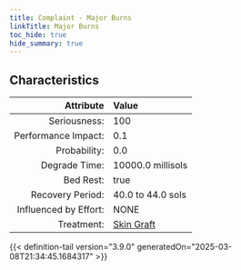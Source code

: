 ```yaml
---
title: Complaint - Major Burns
linkTitle: Major Burns
toc_hide: true
hide_summary: true
---
```

<!-- This is generated by the MarsSim HelpGenertor, do not edit. -->

## Characteristics

| Attribute      | Value |
|--------:|:------|
|Seriousness:|100|
|Performance Impact:|0.1|
|Probability:|0.0|
|Degrade Time:|10000.0 millisols|
|Bed Rest:|true|
|Recovery Period:|40.0 to 44.0 sols|
|Influenced by Effort:|NONE|
|Treatment:|[Skin Graft](/docs/definitions/treatment/skin-graft)|
 


{{< definition-tail version="3.9.0" generatedOn="2025-03-08T21:34:45.1684317" >}}

